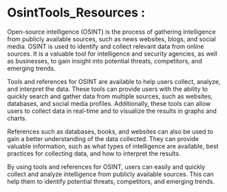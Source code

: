 # OsintTools_Resources : 
Open-source intelligence (OSINT) is the process of gathering intelligence from publicly available sources, such as news websites, blogs, and social media. OSINT is used to identify and collect relevant data from online sources. It is a valuable tool for intelligence and security agencies, as well as businesses, to gain insight into potential threats, competitors, and emerging trends.

Tools and references for OSINT are available to help users collect, analyze, and interpret the data. These tools can provide users with the ability to quickly search and gather data from multiple sources, such as websites, databases, and social media profiles. Additionally, these tools can allow users to collect data in real-time and to visualize the results in graphs and charts.

References such as databases, books, and websites can also be used to gain a better understanding of the data collected. They can provide valuable information, such as what types of intelligence are available, best practices for collecting data, and how to interpret the results.

By using tools and references for OSINT, users can easily and quickly collect and analyze intelligence from publicly available sources. This can help them to identify potential threats, competitors, and emerging trends.
